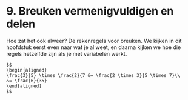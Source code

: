 # 9. Breuken vermenigvuldigen en delen

Hoe zat het ook alweer? De rekenregels voor breuken. We kijken in dit hoofdstuk eerst even naar wat je al weet, en daarna kijken we hoe die regels hetzelfde zijn als je met variabelen werkt.

```{note} Een simpel voorbeeld bij vermenigvuldigen
$$
\begin{aligned}
\frac{3}{5} \times \frac{2}{7 &= \frac{2 \times 3}{5 \times 7}\\
&= \frac{6}{35} 
\end{aligned}
$$
```
